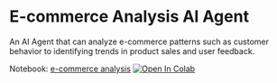# E-commerce Analysis AI Agent
An AI Agent that can analyze e-commerce patterns such as customer behavior to identifying trends in product sales and user feedback.

Notebook: [e-commerce analysis](e-commerce%20analysis.ipynb)
   <a target="_blank" href="https://colab.research.google.com/github/manojjahgirdar/e-commerce-analysis-ai-agent/blob/main/e-commerce%20analysis.ipynb">
   <img src="https://colab.research.google.com/assets/colab-badge.svg" alt="Open In Colab"/>
   </a>
